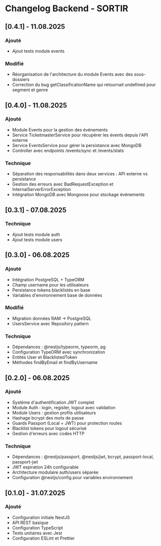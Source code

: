 # Changelog Backend - SORTIR

## [0.4.1] - 11.08.2025

### Ajouté

- Ajout tests module events

### Modifié

- Réorganisation de l'architecture du module Events avec des sous-dossiers
- Correction du bug getClassificationName qui retournait undefined pour segment et genre

## [0.4.0] - 11.08.2025

### Ajouté

- Module Events pour la gestion des événements
- Service TicketmasterService pour récupérer les évents depuis l'API externe
- Service EventsService pour gérer la persistance avec MongoDB
- Controller avec endpoints /events/sync et /events/stats

### Technique

- Séparation des responsabilités dans deux services : API externe vs persistance
- Gestion des erreurs avec BadRequestException et InternalServerErrorException
- Intégration MongoDB avec Mongoose pour stockage événements

## [0.3.1] - 07.08.2025

### Technique

- Ajout tests module auth
- Ajout tests module users

## [0.3.0] - 06.08.2025

### Ajouté

- Intégration PostgreSQL + TypeORM
- Champ username pour les utilisateurs
- Persistance tokens blacklistés en base
- Variables d'environnement base de données

### Modifié

- Migration données RAM → PostgreSQL
- UsersService avec Repository pattern

### Technique

- Dépendances : @nestjs/typeorm, typeorm, pg
- Configuration TypeORM avec synchronization
- Entités User et BlacklistedToken
- Méthodes findByEmail et findByUsername

## [0.2.0] - 06.08.2025

### Ajouté

- Système d'authentification JWT complet
- Module Auth : login, register, logout avec validation
- Module Users : gestion profils utilisateurs
- Hashage bcrypt des mots de passe
- Guards Passport (Local + JWT) pour protection routes
- Blacklist tokens pour logout sécurisé
- Gestion d'erreurs avec codes HTTP

### Technique

- Dépendances : @nestjs/passport, @nestjs/jwt, bcrypt, passport-local, passport-jwt
- JWT expiration 24h configurable
- Architecture modulaire auth/users séparée
- Configuration @nestjs/config pour variables environnement

## [0.1.0] - 31.07.2025

### Ajouté

- Configuration initiale NestJS
- API REST basique
- Configuration TypeScript
- Tests unitaires avec Jest
- Configuration ESLint et Prettier
